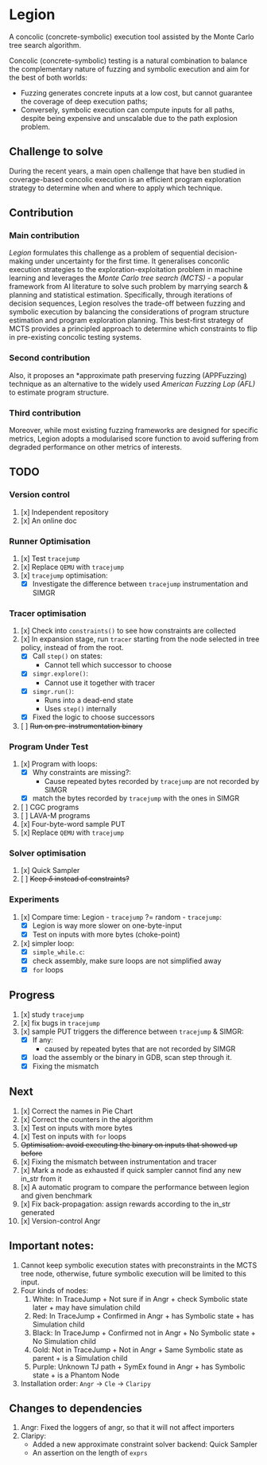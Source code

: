 # Legion

A concolic (concrete-symbolic) execution tool assisted by the Monte Carlo tree search algorithm.

Concolic (concrete-symbolic) testing is a natural combination to balance the complementary nature of fuzzing and symbolic execution and aim for the best of both worlds: 
   * Fuzzing generates concrete inputs at a low cost, but cannot guarantee the coverage of deep execution paths; 
   * Conversely, symbolic execution can compute inputs for all paths, despite being expensive and unscalable due to the path explosion problem.

## Challenge to solve
During the recent years, a main open challenge that have ben studied in coverage-based concolic execution is an efficient program exploration strategy to determine when and where to apply which technique.
  
## Contribution
### Main contribution
  *Legion* formulates this challenge as a problem of sequential decision-making under uncertainty for the first time. It generalises conconlic execution strategies to the exploration-exploitation problem in machine learning and leverages the *Monte Carlo tree search (MCTS)* - a popular framework from AI literature to solve such problem by marrying search \& planning and statistical estimation. Specifically, through iterations of decision sequences, Legion resolves the trade-off between fuzzing and symbolic execution by balancing the considerations of program structure estimation and program exploration planning. This best-first strategy of MCTS provides a principled approach to determine which constraints to flip in pre-existing concolic testing systems.

### Second contribution
  Also, it proposes an *approximate path preserving fuzzing (APPFuzzing) technique as an alternative to the widely used *American Fuzzing Lop (AFL)* to estimate program structure.

### Third contribution
Moreover, while most existing fuzzing frameworks are designed for specific metrics, Legion adopts a modularised score function to avoid suffering from degraded performance on other metrics of interests.



## TODO

### Version control

1. [x] Independent repository
2. [x] An online doc

### Runner Optimisation

1. [x] Test `tracejump`
2. [x] Replace `QEMU` with `tracejump`
3. [x] `tracejump` optimisation:
    * [x] Investigate the difference between `tracejump` instrumentation and SIMGR

### Tracer optimisation

1. [x] Check into `constraints()` to see how constraints are collected
2. [x] In expansion stage, run `tracer` starting from the node selected in tree policy, instead of from the root.
    * [x] Call `step()` on states:
        * Cannot tell which successor to choose
    * [x] `simgr.explore()`:
        * Cannot use it together with tracer
    * [x] `simgr.run()`:
        * Runs into a dead-end state
        * Uses `step()` internally
    * [x] Fixed the logic to choose successors
3. [ ] ~~Run on pre-instrumentation binary~~

### Program Under Test

1. [x] Program with loops:
    * [x] Why constraints are missing?:
        * Cause repeated bytes recorded by `tracejump` are not recorded by SIMGR
    * [x] match the bytes recorded by `tracejump` with the ones in SIMGR
2. [ ] CGC programs
3. [ ] LAVA-M programs
4. [x] Four-byte-word sample PUT
5. [x] Replace `QEMU` with `tracejump`

### Solver optimisation

1. [x] Quick Sampler
2. [ ] ~~Keep $\delta$ instead of constraints?~~

### Experiments

1. [x] Compare time: Legion - `tracejump` ?= random - `tracejump`:
    * [x] Legion is way more slower on one-byte-input
    * [x] Test on inputs with more bytes (choke-point)
2. [x] simpler loop:
    * [x] `simple_while.c`:
    * [x] check assembly, make sure loops are not simplified away
    * [x] `for` loops

## Progress

1. [x] study `tracejump`
2. [x] fix bugs in `tracejump`
3. [x] sample PUT triggers the difference between `tracejump` & SIMGR:
    * [x] If any:
        * caused by repeated bytes that are not recorded by SIMGR
    * [x] load the assembly or the binary in GDB, scan step through it.
    * [x] Fixing the mismatch

## Next
1. [x] Correct the names in Pie Chart
2. [x] Correct the counters in the algorithm
3. [x] Test on inputs with more bytes
4. [x] Test on inputs with `for` loops
5. ~~Optimisation: avoid executing the binary on inputs that showed up before~~
6. [x] Fixing the mismatch between instrumentation and tracer
7. [x] Mark a node as exhausted if quick sampler cannot find any new in_str from it
8. [x] A automatic program to compare the performance between legion and given benchmark
9. [x] Fix back-propagation: assign rewards according to the in_str generated
10. [x] Version-control Angr

## Important notes:
1. Cannot keep symbolic execution states with preconstraints in the MCTS tree node, otherwise, future symbolic execution will be limited to this input.
2. Four kinds of nodes:
    1. White:  In TraceJump     + Not sure if in Angr   + check Symbolic state later    + may have simulation child
    2. Red:    In TraceJump     + Confirmed in Angr     + has Symbolic state            + has Simulation child
    3. Black:  In TraceJump     + Confirmed not in Angr + No Symbolic state             + No Simulation child
    4. Gold:   Not in TraceJump + Not in Angr           + Same Symbolic state as parent + is a Simulation child
    5. Purple: Unknown TJ path  + SymEx found in Angr   + has Symbolic state            + is a Phantom Node
3. Installation order: `Angr` -> `Cle` -> `Claripy`


## Changes to dependencies
1. Angr: Fixed the loggers of angr, so that it will not affect importers
2. Claripy: 
    * Added a new approximate constraint solver backend: Quick Sampler
    * An assertion on the length of `exprs`
